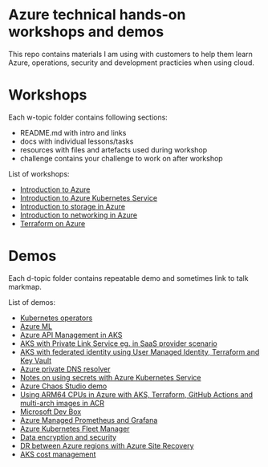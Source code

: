 # Azure technical hands-on workshops and demos
This repo contains materials I am using with customers to help them learn Azure, operations, security and development practicies when using cloud.

# Workshops
Each w-topic folder contains following sections:
- README.md with intro and links
- docs with individual lessons/tasks
- resources with files and artefacts used during workshop
- challenge contains your challenge to work on after workshop
  
List of workshops:
- [Introduction to Azure](./w-azure-basics/README.md)
- [Introduction to Azure Kubernetes Service](./w-aks-intro/README.md)
- [Introduction to storage in Azure](./w-storage/README.md)
- [Introduction to networking in Azure](./w-networking/README.md)
- [Terraform on Azure](./w-terraform-on-azure/README.md)

# Demos
Each d-topic folder contains repeatable demo and sometimes link to talk markmap.

List of demos:
- [Kubernetes operators](./d-kubernetes-operators/README.md)
- [Azure ML](./d-azureml/README.md)
- [Azure API Management in AKS](./d-apim-in-aks/README.md)
- [AKS with Private Link Service eg. in SaaS provider scenario](./d-aks-with-privatelinkservice/README.md)
- [AKS with federated identity using User Managed Identity, Terraform and Key Vault](./d-aks-federated-identity/README.md)
- [Azure private DNS resolver](./d-dns-resolver/README.md)
- [Notes on using secrets with Azure Kubernetes Service](./d-kubernetes-secrets/README.md)
- [Azure Chaos Studio demo](./d-chaos-studio/README.md)
- [Using ARM64 CPUs in Azure with AKS, Terraform, GitHub Actions and multi-arch images in ACR](./d-aks-arm64/README.md)
- [Microsoft Dev Box](./d-devbox/README.md)
- [Azure Managed Prometheus and Grafana](./d-managed-prometheus/README.md)
- [Azure Kubernetes Fleet Manager](./d-kubernetes-fleet/../README.md)
- [Data encryption and security](./d-data-security/README.md)
- [DR between Azure regions with Azure Site Recovery](./d-asr/README.md)
- [AKS cost management](./d-aks-cost-management/README.md)
